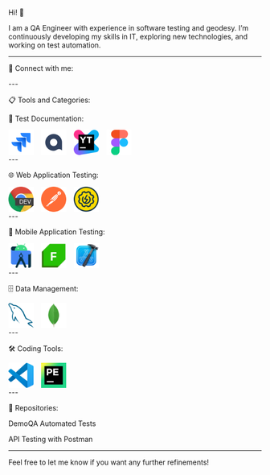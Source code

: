 Hi! 👋

I am a QA Engineer with experience in software testing and geodesy. I’m continuously developing my skills in IT, exploring new technologies, and working on test automation.


---

🌟 Connect with me:

<div align="center" style="display: flex; gap: 10px;">



</div>
---

📋 Tools and Categories:

📝 Test Documentation:

<div align="center" style="display: flex; gap: 15px;">
  <img src="icons/Jira.svg" alt="JIRA" width="50" height="50" title="JIRA">
  <img src="icons/QASE.png" alt="Qase" width="50" height="50" title="Qase">
  <img src="icons/Youtrack.png" alt="YouTrack" width="50" height="50" title="YouTrack">
  <img src="icons/Figma.svg" alt="Figma" width="50" height="50" title="Figma">
</div>
---

🌐 Web Application Testing:

<div align="center" style="display: flex; gap: 15px;">
  <img src="icons/ChromeDev.png" alt="Chrome DevTools" width="50" height="50" title="Chrome DevTools">
  <img src="icons/Postman.png" alt="Postman" width="50" height="50" title="Postman">
  <img src="icons/Soapui.svg" alt="SoapUI" width="50" height="50" title="SoapUI">
</div>
---

📱 Mobile Application Testing:

<div align="center" style="display: flex; gap: 15px;">
  <img src="icons/androidsdk.svg" alt="Android SDK" width="50" height="50" title="Android SDK">
  <img src="icons/fiddler.png" alt="Fiddler" width="50" height="50" title="Fiddler">
  <img src="icons/Xcode.svg" alt="Xcode" width="50" height="50" title="Xcode">
</div>
---

🗄️ Data Management:

<div align="center" style="display: flex; gap: 15px;">
  <img src="icons/mysql.svg" alt="MySQL" width="50" height="50" title="MySQL">
  <img src="icons/mongodb.svg" alt="MongoDB" width="50" height="50" title="MongoDB">
</div>
---

🛠️ Coding Tools:

<div align="center" style="display: flex; gap: 15px;">
  <img src="icons/visualstudio.svg" alt="Visual Studio" width="50" height="50" title="Visual Studio">
  <img src="icons/PyCharm.png" alt="PyCharm" width="50" height="50" title="PyCharm">
</div>
---

📂 Repositories:

DemoQA Automated Tests

API Testing with Postman



---

Feel free to let me know if you want any further refinements!

